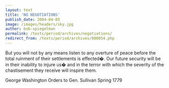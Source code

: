 ```yaml
---
layout: text
title: 'NO NEGOTIATIONS'
publish_date: 2004-04-05
image: /images/headers/sky.jpg
author: bob-spiegelman
permalink: /texts/period/archives/negotiations/
redirect_from: /texts/period/archives/000054.php
---
```

But you will not by any means listen to any overture of peace before the total ruinment of their settlements is effected�. Our future security will be in their inability to injure us� and in the terror with which the severity of the chastisement they receive will inspire them.

George Washington
Orders to Gen. Sullivan
Spring 1779
